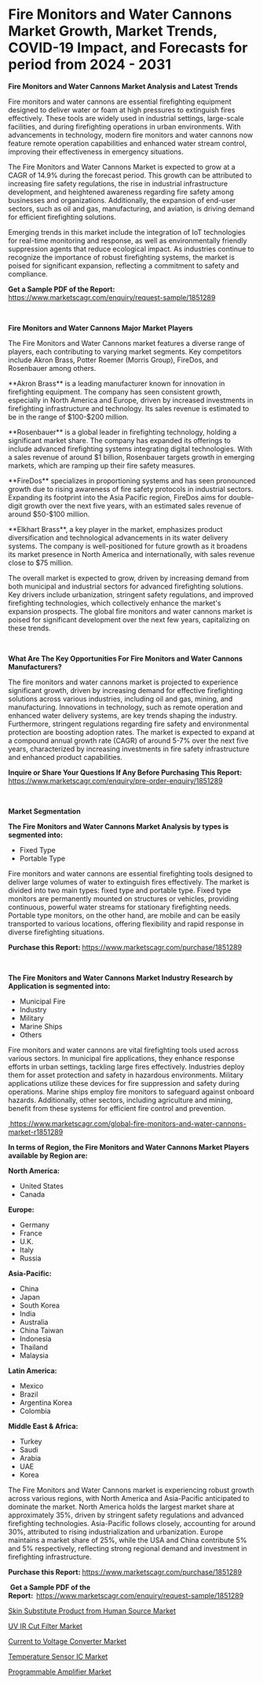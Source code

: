 <p><h1>Fire Monitors and Water Cannons Market Growth, Market Trends, COVID-19 Impact, and Forecasts for period from 2024 - 2031</h1></p><p><strong>Fire Monitors and Water Cannons Market Analysis and Latest Trends</strong></p>
<p><p>Fire monitors and water cannons are essential firefighting equipment designed to deliver water or foam at high pressures to extinguish fires effectively. These tools are widely used in industrial settings, large-scale facilities, and during firefighting operations in urban environments. With advancements in technology, modern fire monitors and water cannons now feature remote operation capabilities and enhanced water stream control, improving their effectiveness in emergency situations.</p><p>The Fire Monitors and Water Cannons Market is expected to grow at a CAGR of 14.9% during the forecast period. This growth can be attributed to increasing fire safety regulations, the rise in industrial infrastructure development, and heightened awareness regarding fire safety among businesses and organizations. Additionally, the expansion of end-user sectors, such as oil and gas, manufacturing, and aviation, is driving demand for efficient firefighting solutions. </p><p>Emerging trends in this market include the integration of IoT technologies for real-time monitoring and response, as well as environmentally friendly suppression agents that reduce ecological impact. As industries continue to recognize the importance of robust firefighting systems, the market is poised for significant expansion, reflecting a commitment to safety and compliance.</p></p>
<p><strong>Get a Sample PDF of the Report:&nbsp;</strong> <a href="https://www.marketscagr.com/enquiry/request-sample/1851289?utm_campaign=1286&utm_medium=2&utm_source=Github&utm_content=ia&utm_term=18102024&utm_id=fire-monitors-and-water-cannons">https://www.marketscagr.com/enquiry/request-sample/1851289</a></p>
<p>&nbsp;</p>
<p><strong>Fire Monitors and Water Cannons Major Market Players</strong></p>
<p><p>The Fire Monitors and Water Cannons market features a diverse range of players, each contributing to varying market segments. Key competitors include Akron Brass, Potter Roemer (Morris Group), FireDos, and Rosenbauer among others.</p><p>**Akron Brass** is a leading manufacturer known for innovation in firefighting equipment. The company has seen consistent growth, especially in North America and Europe, driven by increased investments in firefighting infrastructure and technology. Its sales revenue is estimated to be in the range of $100-$200 million.</p><p>**Rosenbauer** is a global leader in firefighting technology, holding a significant market share. The company has expanded its offerings to include advanced firefighting systems integrating digital technologies. With a sales revenue of around $1 billion, Rosenbauer targets growth in emerging markets, which are ramping up their fire safety measures.</p><p>**FireDos** specializes in proportioning systems and has seen pronounced growth due to rising awareness of fire safety protocols in industrial sectors. Expanding its footprint into the Asia Pacific region, FireDos aims for double-digit growth over the next five years, with an estimated sales revenue of around $50-$100 million.</p><p>**Elkhart Brass**, a key player in the market, emphasizes product diversification and technological advancements in its water delivery systems. The company is well-positioned for future growth as it broadens its market presence in North America and internationally, with sales revenue close to $75 million.</p><p>The overall market is expected to grow, driven by increasing demand from both municipal and industrial sectors for advanced firefighting solutions. Key drivers include urbanization, stringent safety regulations, and improved firefighting technologies, which collectively enhance the market's expansion prospects. The global fire monitors and water cannons market is poised for significant development over the next few years, capitalizing on these trends.</p></p>
<p>&nbsp;</p>
<p><strong>What Are The Key Opportunities For Fire Monitors and Water Cannons Manufacturers?</strong></p>
<p><p>The fire monitors and water cannons market is projected to experience significant growth, driven by increasing demand for effective firefighting solutions across various industries, including oil and gas, mining, and manufacturing. Innovations in technology, such as remote operation and enhanced water delivery systems, are key trends shaping the industry. Furthermore, stringent regulations regarding fire safety and environmental protection are boosting adoption rates. The market is expected to expand at a compound annual growth rate (CAGR) of around 5-7% over the next five years, characterized by increasing investments in fire safety infrastructure and enhanced product capabilities.</p></p>
<p><strong>Inquire or Share Your Questions If Any Before Purchasing This Report:</strong> <a href="https://www.marketscagr.com/enquiry/pre-order-enquiry/1851289?utm_campaign=1286&utm_medium=2&utm_source=Github&utm_content=ia&utm_term=18102024&utm_id=fire-monitors-and-water-cannons">https://www.marketscagr.com/enquiry/pre-order-enquiry/1851289</a></p>
<p>&nbsp;</p>
<p><strong>Market Segmentation</strong></p>
<p><strong>The Fire Monitors and Water Cannons Market Analysis by types is segmented into:</strong></p>
<p><ul><li>Fixed Type</li><li>Portable Type</li></ul></p>
<p><p>Fire monitors and water cannons are essential firefighting tools designed to deliver large volumes of water to extinguish fires effectively. The market is divided into two main types: fixed type and portable type. Fixed type monitors are permanently mounted on structures or vehicles, providing continuous, powerful water streams for stationary firefighting needs. Portable type monitors, on the other hand, are mobile and can be easily transported to various locations, offering flexibility and rapid response in diverse firefighting situations.</p></p>
<p><strong>Purchase this Report:&nbsp;</strong><a href="https://www.marketscagr.com/purchase/1851289?utm_campaign=1286&utm_medium=2&utm_source=Github&utm_content=ia&utm_term=18102024&utm_id=fire-monitors-and-water-cannons">https://www.marketscagr.com/purchase/1851289</a></p>
<p>&nbsp;</p>
<p><strong>The Fire Monitors and Water Cannons Market Industry Research by Application is segmented into:</strong></p>
<p><ul><li>Municipal Fire</li><li>Industry</li><li>Military</li><li>Marine Ships</li><li>Others</li></ul></p>
<p><p>Fire monitors and water cannons are vital firefighting tools used across various sectors. In municipal fire applications, they enhance response efforts in urban settings, tackling large fires effectively. Industries deploy them for asset protection and safety in hazardous environments. Military applications utilize these devices for fire suppression and safety during operations. Marine ships employ fire monitors to safeguard against onboard hazards. Additionally, other sectors, including agriculture and mining, benefit from these systems for efficient fire control and prevention.</p></p>
<p><a href="https://www.marketscagr.com/global-fire-monitors-and-water-cannons-market-r1851289?utm_campaign=1286&utm_medium=2&utm_source=Github&utm_content=ia&utm_term=18102024&utm_id=fire-monitors-and-water-cannons">&nbsp;https://www.marketscagr.com/global-fire-monitors-and-water-cannons-market-r1851289</a></p>
<p><strong>In terms of Region, the Fire Monitors and Water Cannons Market Players available by Region are:</strong></p>
<p>
    <p> <strong> North America: </strong>
        <ul>
            <li>United States</li>
            <li>Canada</li>
        </ul>
        </p> 
    <p> <strong> Europe: </strong>
        <ul>
            <li>Germany</li>
            <li>France</li>
            <li>U.K.</li>
            <li>Italy</li>
            <li>Russia</li>
        </ul>
        </p> 
    <p> <strong> Asia-Pacific: </strong>
        <ul>
            <li>China</li>
            <li>Japan</li>
            <li>South Korea</li>
            <li>India</li>
            <li>Australia</li>
            <li>China Taiwan</li>
            <li>Indonesia</li>
            <li>Thailand</li>
            <li>Malaysia</li>
        </ul>
        </p> 
    <p> <strong> Latin America: </strong>
        <ul>
            <li>Mexico</li>
            <li>Brazil</li>
            <li>Argentina Korea</li>
            <li>Colombia</li>
        </ul>
        </p> 
    <p> <strong> Middle East & Africa: </strong>
        <ul>
            <li>Turkey</li>
            <li>Saudi</li>
            <li>Arabia</li>
            <li>UAE</li>
            <li>Korea</li>
        </ul>
    </p>
    </p>
<p><p>The Fire Monitors and Water Cannons market is experiencing robust growth across various regions, with North America and Asia-Pacific anticipated to dominate the market. North America holds the largest market share at approximately 35%, driven by stringent safety regulations and advanced firefighting technologies. Asia-Pacific follows closely, accounting for around 30%, attributed to rising industrialization and urbanization. Europe maintains a market share of 25%, while the USA and China contribute 5% and 5% respectively, reflecting strong regional demand and investment in firefighting infrastructure.</p></p>
<p><strong>Purchase this Report: </strong><a href="https://www.marketscagr.com/purchase/1851289?utm_campaign=1286&utm_medium=2&utm_source=Github&utm_content=ia&utm_term=18102024&utm_id=fire-monitors-and-water-cannons">https://www.marketscagr.com/purchase/1851289</a></p>
<p>&nbsp;<strong>Get a Sample PDF of the Report:&nbsp;&nbsp;</strong><a href="https://www.marketscagr.com/enquiry/request-sample/1851289?utm_campaign=1286&utm_medium=2&utm_source=Github&utm_content=ia&utm_term=18102024&utm_id=fire-monitors-and-water-cannons">https://www.marketscagr.com/enquiry/request-sample/1851289</a></p>
<p><strong></strong></p>
<p><p><a href="https://github.com/vimar16th/Market-Research-Report-List-6/blob/main/skin-substitute-product-from-human-source-market.md?utm_campaign=1286&utm_medium=2&utm_source=Github&utm_content=ia&utm_term=18102024&utm_id=fire-monitors-and-water-cannons">Skin Substitute Product from Human Source Market</a></p><p><a href="https://www.linkedin.com/pulse/trends-global-uv-ir-cut-filter-market-forecast-analysis-z9fhc?utm_campaign=1286&utm_medium=2&utm_source=Github&utm_content=ia&utm_term=18102024&utm_id=fire-monitors-and-water-cannons">UV IR Cut Filter Market</a></p><p><a href="https://www.linkedin.com/pulse/global-current-voltage-converter-market-opportunities-challenges2024-tburc?utm_campaign=1286&utm_medium=2&utm_source=Github&utm_content=ia&utm_term=18102024&utm_id=fire-monitors-and-water-cannons">Current to Voltage Converter Market</a></p><p><a href="https://www.linkedin.com/pulse/temperature-sensor-ic-ecosystem-mapping-innovation-value-chains-yd7gc?utm_campaign=1286&utm_medium=2&utm_source=Github&utm_content=ia&utm_term=18102024&utm_id=fire-monitors-and-water-cannons">Temperature Sensor IC Market</a></p><p><a href="https://www.linkedin.com/pulse/programmable-amplifier-momentum-charting-91-cagr-path-2024-2031-yf9nc?utm_campaign=1286&utm_medium=2&utm_source=Github&utm_content=ia&utm_term=18102024&utm_id=fire-monitors-and-water-cannons">Programmable Amplifier Market</a></p></p>